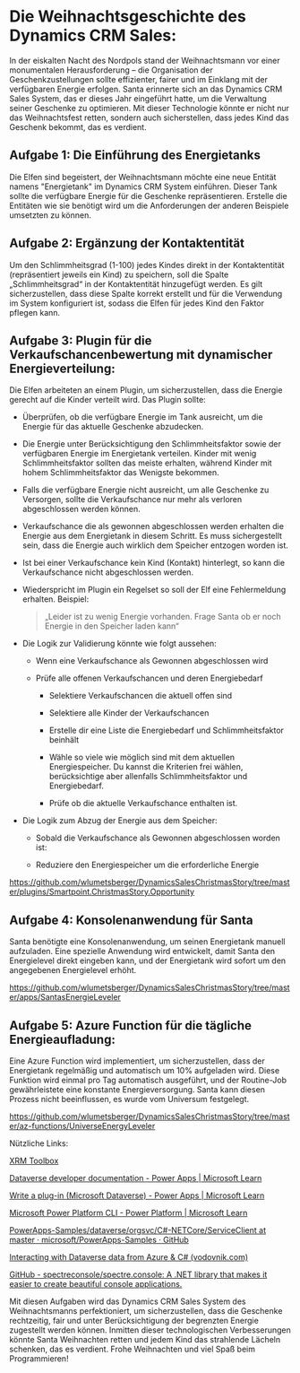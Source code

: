 # Die Weihnachtsgeschichte des Dynamics CRM Sales:

In der eiskalten Nacht des Nordpols stand der Weihnachtsmann vor einer
monumentalen Herausforderung – die Organisation der Geschenkzustellungen
sollte effizienter, fairer und im Einklang mit der verfügbaren Energie
erfolgen. Santa erinnerte sich an das Dynamics CRM Sales System, das er
dieses Jahr eingeführt hatte, um die Verwaltung seiner Geschenke zu
optimieren. Mit dieser Technologie könnte er nicht nur das
Weihnachtsfest retten, sondern auch sicherstellen, dass jedes Kind das
Geschenk bekommt, das es verdient.

## Aufgabe 1: Die Einführung des Energietanks

Die Elfen sind begeistert, der Weihnachtsmann möchte eine neue Entität
namens "Energietank" im Dynamics CRM System einführen. Dieser Tank
sollte die verfügbare Energie für die Geschenke repräsentieren. Erstelle
die Entitäten wie sie benötigt wird um die Anforderungen der anderen
Beispiele umsetzten zu können.

## Aufgabe 2: Ergänzung der Kontaktentität

Um den Schlimmheitsgrad (1-100) jedes Kindes direkt in der
Kontaktentität (repräsentiert jeweils ein Kind) zu speichern, soll die
Spalte „Schlimmheitsgrad“ in der Kontaktentität hinzugefügt werden. Es
gilt sicherzustellen, dass diese Spalte korrekt erstellt und für die
Verwendung im System konfiguriert ist, sodass die Elfen für jedes Kind
den Faktor pflegen kann.

## Aufgabe 3: Plugin für die Verkaufschancenbewertung mit dynamischer Energieverteilung:

Die Elfen arbeiteten an einem Plugin, um sicherzustellen, dass die
Energie gerecht auf die Kinder verteilt wird. Das Plugin sollte:

-   Überprüfen, ob die verfügbare Energie im Tank ausreicht, um die Energie für das aktuelle Geschenke abzudecken.

-   Die Energie unter Berücksichtigung den Schlimmheitsfaktor sowie der verfügbaren Energie im Energietank verteilen. Kinder mit wenig Schlimmheitsfaktor sollten das meiste erhalten, während Kinder mit  hohem Schlimmheitsfaktor das Wenigste bekommen.

-   Falls die verfügbare Energie nicht ausreicht, um alle Geschenke zu Versorgen, sollte die Verkaufschance nur mehr als verloren abgeschlossen werden können.

-   Verkaufschance die als gewonnen abgeschlossen werden erhalten die Energie aus dem Energietank in diesem Schritt. Es muss sichergestellt sein, dass die Energie auch wirklich dem Speicher entzogen worden ist.

-   Ist bei einer Verkaufschance kein Kind (Kontakt) hinterlegt, so kann die Verkaufschance nicht abgeschlossen werden.

-   Wiederspricht im Plugin ein Regelset so soll der Elf eine Fehlermeldung erhalten. Beispiel:  
    > „Leider ist zu wenig Energie vorhanden. Frage Santa ob er noch Energie in den Speicher laden kann“

-   Die Logik zur Validierung könnte wie folgt aussehen:

    -   Wenn eine Verkaufschance als Gewonnen abgeschlossen wird

    -   Prüfe alle offenen Verkaufschancen und deren Energiebedarf

        -   Selektiere Verkaufschancen die aktuell offen sind

        -   Selektiere alle Kinder der Verkaufschancen

        -   Erstelle dir eine Liste die Energiebedarf und Schlimmheitsfaktor beinhält

        -   Wähle so viele wie möglich sind mit dem aktuellen Energiespeicher. Du kannst die Kriterien frei wählen, berücksichtige aber allenfalls Schlimmheitsfaktor und Energiebedarf.

        -   Prüfe ob die aktuelle Verkaufschance enthalten ist.

-   Die Logik zum Abzug der Energie aus dem Speicher:

    -   Sobald die Verkaufschance als Gewonnen abgeschlossen worden ist:

    -   Reduziere den Energiespeicher um die erforderliche Energie

https://github.com/wlumetsberger/DynamicsSalesChristmasStory/tree/master/plugins/Smartpoint.ChristmasStory.Opportunity

## Aufgabe 4: Konsolenanwendung für Santa

Santa benötigte eine Konsolenanwendung, um seinen Energietank manuell
aufzuladen. Eine spezielle Anwendung wird entwickelt, damit Santa den
Energielevel direkt eingeben kann, und der Energietank wird sofort um
den angegebenen Energielevel erhöht.

https://github.com/wlumetsberger/DynamicsSalesChristmasStory/tree/master/apps/SantasEnergieLeveler

## Aufgabe 5: Azure Function für die tägliche Energieaufladung:

Eine Azure Function wird implementiert, um sicherzustellen, dass der
Energietank regelmäßig und automatisch um 10% aufgeladen wird. Diese
Funktion wird einmal pro Tag automatisch ausgeführt, und der Routine-Job
gewährleistete eine konstante Energieversorgung. Santa kann diesen
Prozess nicht beeinflussen, es wurde vom Universum festgelegt.

https://github.com/wlumetsberger/DynamicsSalesChristmasStory/tree/master/az-functions/UniverseEnergyLeveler

Nützliche Links:

[XRM Toolbox](https://www.xrmtoolbox.com/)
  
[Dataverse developer documentation - Power Apps \| Microsoft
Learn](https://learn.microsoft.com/en-us/power-apps/developer/data-platform/)

[Write a plug-in (Microsoft Dataverse) - Power Apps \| Microsoft
Learn](https://learn.microsoft.com/en-us/power-apps/developer/data-platform/write-plug-in)

[Microsoft Power Platform CLI - Power Platform \| Microsoft
Learn](https://learn.microsoft.com/en-us/power-platform/developer/cli/introduction)

[PowerApps-Samples/dataverse/orgsvc/C#-NETCore/ServiceClient at master ·
microsoft/PowerApps-Samples ·
GitHub](https://github.com/microsoft/PowerApps-Samples/tree/master/dataverse/orgsvc/C%23-NETCore/ServiceClient)

[Interacting with Dataverse data from Azure & C#
(vodovnik.com)](https://www.vodovnik.com/2023/01/12/interacting-with-dataverse-data-from-azure-c/)

[GitHub - spectreconsole/spectre.console: A .NET library that makes it
easier to create beautiful console
applications.](https://github.com/spectreconsole/spectre.console)

Mit diesen Aufgaben wird das Dynamics CRM Sales System des
Weihnachtsmanns perfektioniert, um sicherzustellen, dass die Geschenke
rechtzeitig, fair und unter Berücksichtigung der begrenzten Energie
zugestellt werden können. Inmitten dieser technologischen Verbesserungen
könnte Santa Weihnachten retten und jedem Kind das strahlende Lächeln
schenken, das es verdient. Frohe Weihnachten und viel Spaß beim
Programmieren!
